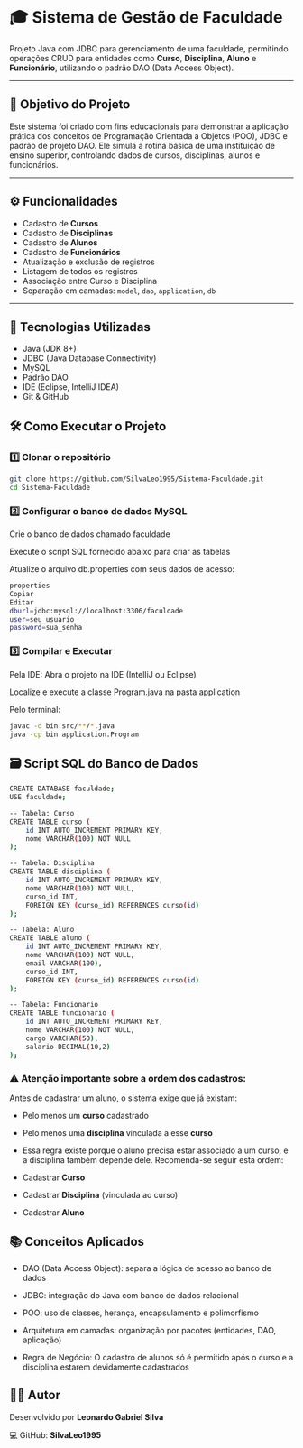 # 🎓 Sistema de Gestão de Faculdade

Projeto Java com JDBC para gerenciamento de uma faculdade, permitindo operações CRUD para entidades como **Curso**, **Disciplina**, **Aluno** e **Funcionário**, utilizando o padrão DAO (Data Access Object).

---

## 📌 Objetivo do Projeto

Este sistema foi criado com fins educacionais para demonstrar a aplicação prática dos conceitos de Programação Orientada a Objetos (POO), JDBC e padrão de projeto DAO. Ele simula a rotina básica de uma instituição de ensino superior, controlando dados de cursos, disciplinas, alunos e funcionários.

---

## ⚙️ Funcionalidades

-  Cadastro de **Cursos**
-  Cadastro de **Disciplinas**
-  Cadastro de **Alunos**
-  Cadastro de **Funcionários**
-  Atualização e exclusão de registros
-  Listagem de todos os registros
-  Associação entre Curso e Disciplina
-  Separação em camadas: `model`, `dao`, `application`, `db`

---

## 🧰 Tecnologias Utilizadas

- Java (JDK 8+)
- JDBC (Java Database Connectivity)
- MySQL
- Padrão DAO
- IDE (Eclipse, IntelliJ IDEA)
- Git & GitHub


## 🛠️ Como Executar o Projeto

### 1️⃣ Clonar o repositório

```bash
git clone https://github.com/SilvaLeo1995/Sistema-Faculdade.git
cd Sistema-Faculdade
```

### 2️⃣ Configurar o banco de dados MySQL
Crie o banco de dados chamado faculdade

Execute o script SQL fornecido abaixo para criar as tabelas

Atualize o arquivo db.properties com seus dados de acesso:
```bash
properties
Copiar
Editar
dburl=jdbc:mysql://localhost:3306/faculdade
user=seu_usuario
password=sua_senha
```

### 3️⃣ Compilar e Executar
Pela IDE:
Abra o projeto na IDE (IntelliJ ou Eclipse)

Localize e execute a classe Program.java na pasta application

Pelo terminal:
```bash
javac -d bin src/**/*.java
java -cp bin application.Program
```

## 🗃️ Script SQL do Banco de Dados

```bash
CREATE DATABASE faculdade;
USE faculdade;

-- Tabela: Curso
CREATE TABLE curso (
    id INT AUTO_INCREMENT PRIMARY KEY,
    nome VARCHAR(100) NOT NULL
);

-- Tabela: Disciplina
CREATE TABLE disciplina (
    id INT AUTO_INCREMENT PRIMARY KEY,
    nome VARCHAR(100) NOT NULL,
    curso_id INT,
    FOREIGN KEY (curso_id) REFERENCES curso(id)
);

-- Tabela: Aluno
CREATE TABLE aluno (
    id INT AUTO_INCREMENT PRIMARY KEY,
    nome VARCHAR(100) NOT NULL,
    email VARCHAR(100),
    curso_id INT,
    FOREIGN KEY (curso_id) REFERENCES curso(id)
);

-- Tabela: Funcionario
CREATE TABLE funcionario (
    id INT AUTO_INCREMENT PRIMARY KEY,
    nome VARCHAR(100) NOT NULL,
    cargo VARCHAR(50),
    salario DECIMAL(10,2)
);
```
### ⚠️ Atenção importante sobre a ordem dos cadastros:

Antes de cadastrar um aluno, o sistema exige que já existam:

- Pelo menos um **curso** cadastrado

- Pelo menos uma **disciplina** vinculada a esse **curso**

- Essa regra existe porque o aluno precisa estar associado a um curso, e a disciplina também depende dele.
Recomenda-se seguir esta ordem:

- Cadastrar **Curso**

- Cadastrar **Disciplina** (vinculada ao curso)

- Cadastrar **Aluno**


## 📚 Conceitos Aplicados
- DAO (Data Access Object): separa a lógica de acesso ao banco de dados

- JDBC: integração do Java com banco de dados relacional

- POO: uso de classes, herança, encapsulamento e polimorfismo

- Arquitetura em camadas: organização por pacotes (entidades, DAO, aplicação)

- Regra de Negócio: O cadastro de alunos só é permitido após o curso e a disciplina estarem devidamente cadastrados


## 👨‍💻 Autor
Desenvolvido por **Leonardo Gabriel Silva**

💻 GitHub: **SilvaLeo1995**

